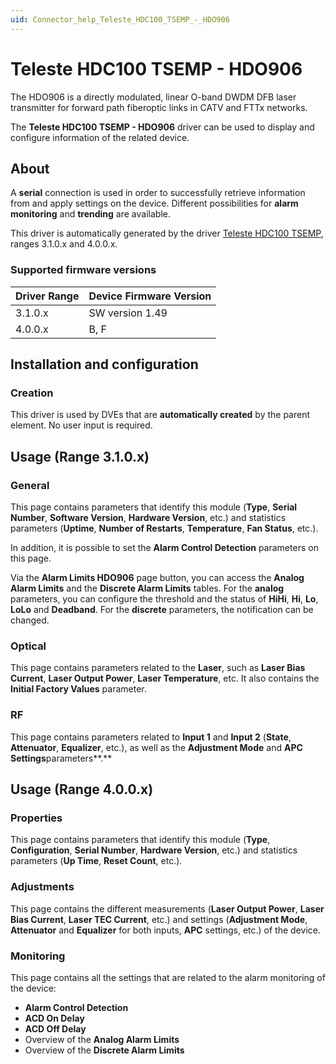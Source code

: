 ```yaml
---
uid: Connector_help_Teleste_HDC100_TSEMP_-_HDO906
---
```


# Teleste HDC100 TSEMP - HDO906

The HDO906 is a directly modulated, linear O-band DWDM DFB laser transmitter for forward path fiberoptic links in CATV and FTTx networks.

The **Teleste HDC100 TSEMP - HDO906** driver can be used to display and configure information of the related device.

## About

A **serial** connection is used in order to successfully retrieve information from and apply settings on the device. Different possibilities for **alarm monitoring** and **trending** are available.

This driver is automatically generated by the driver [Teleste HDC100 TSEMP](xref:Connector_help_Teleste_HDC100_TSEMP), ranges 3.1.0.x and 4.0.0.x.

### Supported firmware versions

| **Driver Range** | **Device Firmware Version** |
|------------------|-----------------------------|
| 3.1.0.x          | SW version 1.49             |
| 4.0.0.x          | B, F                        |

## Installation and configuration

### Creation

This driver is used by DVEs that are **automatically created** by the parent element. No user input is required.

## Usage (Range 3.1.0.x)

### General

This page contains parameters that identify this module (**Type**, **Serial Number**, **Software Version**, **Hardware Version**, etc.) and statistics parameters (**Uptime**, **Number of Restarts**, **Temperature**, **Fan Status**, etc.).

In addition, it is possible to set the **Alarm Control Detection** parameters on this page.

Via the **Alarm Limits HDO906** page button, you can access the **Analog Alarm Limits** and the **Discrete Alarm Limits** tables. For the **analog** parameters, you can configure the threshold and the status of **HiHi**, **Hi**, **Lo**, **LoLo** and **Deadband**. For the **discrete** parameters, the notification can be changed.

### Optical

This page contains parameters related to the **Laser**, such as **Laser Bias Current**, **Laser Output Power**, **Laser Temperature**, etc. It also contains the **Initial Factory Values** parameter.

### RF

This page contains parameters related to **Input 1** and **Input 2** (**State**, **Attenuator**, **Equalizer**, etc.), as well as the **Adjustment Mode** and **APC Settings**parameters**.**

## Usage (Range 4.0.0.x)

### Properties

This page contains parameters that identify this module (**Type**, **Configuration**, **Serial Number**, **Hardware Version**, etc.) and statistics parameters (**Up Time**, **Reset Count**, etc.).

### Adjustments

This page contains the different measurements (**Laser Output Power**, **Laser Bias Current**, **Laser TEC Current**, etc.) and settings (**Adjustment Mode**, **Attenuator** and **Equalizer** for both inputs, **APC** settings, etc.) of the device.

### Monitoring

This page contains all the settings that are related to the alarm monitoring of the device:

- **Alarm Control Detection**
- **ACD On Delay**
- **ACD Off Delay**
- Overview of the **Analog Alarm Limits**
- Overview of the **Discrete Alarm Limits**
